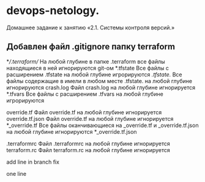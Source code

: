 # devops-netology. 
Домашнее задание к занятию «2.1. Системы контроля версий.»

## Добавлен файл .gitignore  папку terraform


**/.terraform/*		На любой глубине в папке .terraform все файлы находящиеся в ней игнорируются git-ом
*.tfstate		Вcе файлы с расширением .tfstate на любой глубине игрорируются
*.tfstate.*		Все файлы содержащие в имели в любом месте .tfstate. на любой глубине игнорируются
crash.log		Файл crash.log на любой глубине игнорируется
*.tfvars		Вcе файлы с расширением .tfvars на любой глубине игрорируются

override.tf		Файл override.tf на любой глубине игнорируется
override.tf.json	Файл override.tf на любой глубине игнорируется
*_override.tf		Все файлы оканчивающиеся на _override.tf и _override.tf.json на любой глубине игнорируются
*_override.tf.json

.terraformrc		Файл .terraformrc на любой глубине игнорируется
terraform.rc		Файл terraform.rc на любой глубине игнорируется

add line in branch fix

one line
